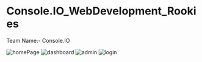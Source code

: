 # Console.IO_WebDevelopment_Rookies
Team Name:- Console.IO


![homePage](https://user-images.githubusercontent.com/52251412/221352914-9e79695f-1084-43c0-878b-265a23613f33.jpg)
![dashboard](https://user-images.githubusercontent.com/52251412/221352953-25b95951-15fe-4bc3-8602-46e5f947e0da.jpg)
![admin](https://user-images.githubusercontent.com/52251412/221352962-1c1dd86b-d473-48c7-80a4-acba40f220d3.jpg)
![login](https://user-images.githubusercontent.com/52251412/221352970-02eed42b-5560-475f-b2c5-163e6dd6cdcd.jpg)
